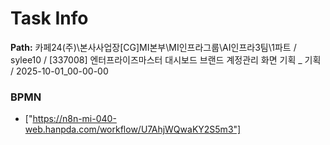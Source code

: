# Task Info

**Path:** 카페24(주)\본사사업장\[CG]MI본부\MI인프라그룹\AI인프라3팀\1파트 / sylee10 / [337008] 엔터프라이즈마스터 대시보드 브랜드 계정관리 화면 기획 _ 기획 / 2025-10-01_00-00-00

### BPMN
- ["https://n8n-mi-040-web.hanpda.com/workflow/U7AhjWQwaKY2S5m3"]

